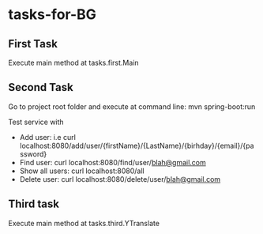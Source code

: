 # tasks-for-BG
## First Task
Execute main method at tasks.first.Main
## Second Task
Go to project root folder and execute at command line: mvn spring-boot:run

Test service with
- Add user: 
i.e curl localhost:8080/add/user/{firstName}/{LastName}/{birhday}/{email}/{password}
- Find user:
curl localhost:8080/find/user/blah@gmail.com
- Show all users:
curl localhost:8080/all
- Delete user:
curl localhost:8080/delete/user/blah@gmail.com
## Third task
Execute main method at tasks.third.YTranslate


